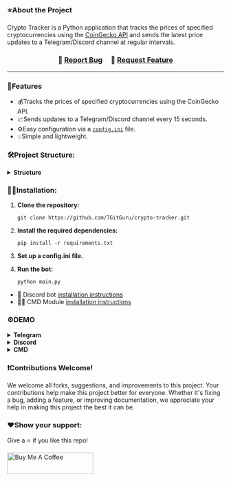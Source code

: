 ### ⭐About the Project
Crypto Tracker is a Python application that tracks the prices of specified cryptocurrencies using the [CoinGecko API](https://www.coingecko.com/en/api) and sends the latest price updates to a Telegram/Discord channel at regular intervals.

<h3 align="center">
    🔹
    <a href="https://github.com/7GitGuru/crypto-tracker/issues">Report Bug</a> &nbsp; &nbsp;
    🔹
    <a href="https://github.com/7GitGuru/crypto-tracker/issues">Request Feature</a>
</h3>

---

### 🚀Features
- 💰Tracks the prices of specified cryptocurrencies using the CoinGecko API.
- 📈Sends updates to a Telegram/Discord channel every 15 seconds.
- ⚙️Easy configuration via a [`config.ini`](https://github.com/7GitGuru/crypto-tracker/blob/main/config/config.ini) file.
- 💡Simple and lightweight.

### 🛠️Project Structure:
<details>
  <summary><b>Structure</b></summary>
    
```
crypto_tracker/
│
├── config/
│   └── config.ini
│  
├── api_handling.py
├── main.py
├── telegram_bot.py
├── requirements.txt
├── LICENSE
└── README.md
```
</details>

### 👨‍💻Installation:
1. **Clone the repository:**
   ```
   git clone https://github.com/7GitGuru/crypto-tracker.git
   ```

2. **Install the required dependencies:**
   ```
   pip install -r requirements.txt
   ```

3. **Set up a config.ini file.**

4. **Run the bot:**
   ```
   python main.py
   ```
- 🤖 Discord bot [installation instructions](https://github.com/7GitGuru/crypto-tracker/blob/discord/README.md)
- 👩‍💻 CMD Module [installation instructions](https://github.com/7GitGuru/crypto-tracker/blob/cmd/README.md)

### ⚙️DEMO

<details>
  <summary><b>Telegram</b></summary>
  
![Screenshot 2024-02-29 184301](https://github.com/7GitGuru/crypto-tracker/assets/154711952/5c9baee2-9632-4a7d-ae10-2ac93326be01)

</details>

<details>
  <summary><b>Discord</b></summary>
  
![image](https://github.com/7GitGuru/crypto-tracker/assets/154711952/62c2ecb4-01dd-4d11-92a5-0ba406ec585d)

</details>

<details>
  <summary><b>CMD</b></summary>
  
(![Screenshot 2024-03-03 222000](https://github.com/7GitGuru/crypto-tracker/assets/154711952/52d1a5ef-1924-4916-8bd5-390de1c1fed7)


</details>

### ❗Contributions Welcome!

We welcome all forks, suggestions, and improvements to this project. Your contributions help make this project better for everyone. Whether it's fixing a bug, adding a feature, or improving documentation, we appreciate your help in making this project the best it can be.

### ❤️Show your support:

Give a ⭐ if you like this repo!

<a href="https://www.buymeacoffee.com/bohd4n" target="_blank"><img src="https://cdn.buymeacoffee.com/buttons/v2/default-violet.png" alt="Buy Me A Coffee" height= "50px" width= "200px" ></a>
